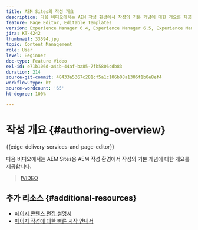 ```yaml
---
title: AEM Sites의 작성 개요
description: 다음 비디오에서는 AEM 작성 환경에서 작성의 기본 개념에 대한 개요를 제공합니다. Sites 콘솔을 기본으로 사용합니다.
feature: Page Editor, Editable Templates
version: Experience Manager 6.4, Experience Manager 6.5, Experience Manager as a Cloud Service
jira: KT-4242
thumbnail: 33594.jpg
topic: Content Management
role: User
level: Beginner
doc-type: Feature Video
exl-id: e71b106d-a44b-44af-ba85-7fb5806cdb83
duration: 214
source-git-commit: 48433a5367c281cf5a1c106b08a1306f1b0e8ef4
workflow-type: ht
source-wordcount: '65'
ht-degree: 100%

---
```


# 작성 개요 {#authoring-overview}

{{edge-delivery-services-and-page-editor}}

다음 비디오에서는 AEM Sites용 AEM 작성 환경에서 작성의 기본 개념에 대한 개요를 제공합니다.

>[!VIDEO](https://video.tv.adobe.com/v/33594?quality=12&learn=on)

## 추가 리소스 {#additional-resources}

* [페이지 콘텐츠 편집 설명서](https://experienceleague.adobe.com/docs/experience-manager-cloud-service/sites/authoring/fundamentals/editing-content.html)
* [페이지 작성에 대한 빠른 시작 안내서](https://experienceleague.adobe.com/docs/experience-manager-cloud-service/sites/authoring/getting-started/quick-start.html)
